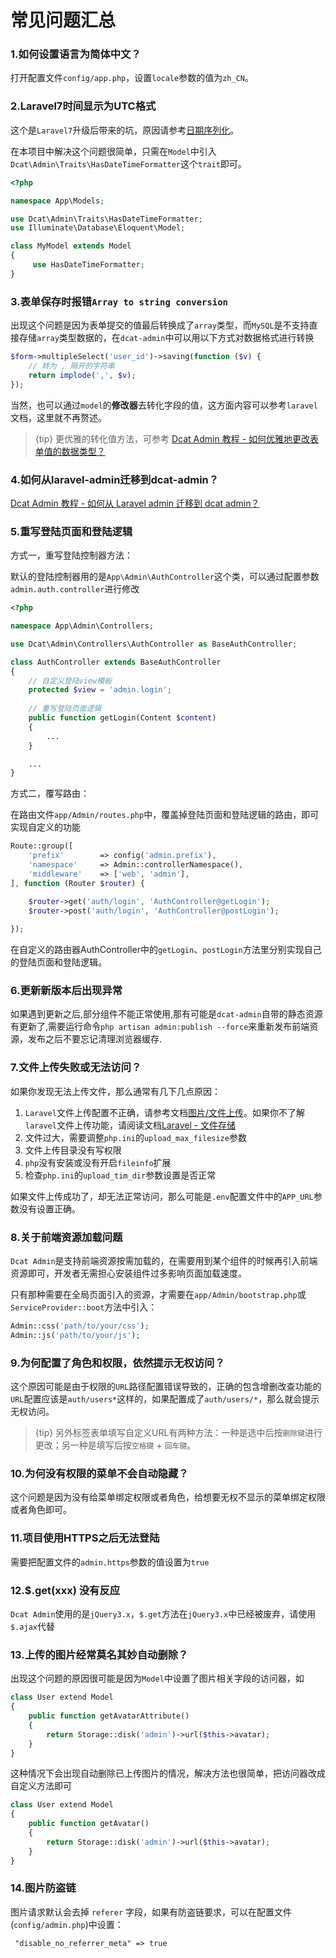 # 常见问题汇总

### 1.如何设置语言为简体中文？

打开配置文件`config/app.php`，设置`locale`参数的值为`zh_CN`。

### 2.Laravel7时间显示为UTC格式

这个是`Laravel7`升级后带来的坑，原因请参考[日期序列化](https://learnku.com/docs/laravel/7.x/upgrade/7445#date-serialization)。

在本项目中解决这个问题很简单，只需在`Model`中引入`Dcat\Admin\Traits\HasDateTimeFormatter`这个`trait`即可。

```php
<?php

namespace App\Models;

use Dcat\Admin\Traits\HasDateTimeFormatter;
use Illuminate\Database\Eloquent\Model;

class MyModel extends Model
{
     use HasDateTimeFormatter;
}
```

### 3.表单保存时报错`Array to string conversion`

出现这个问题是因为表单提交的值最后转换成了`array`类型，而`MySQL`是不支持直接存储`array`类型数据的，在`dcat-admin`中可以用以下方式对数据格式进行转换

```php
$form->multipleSelect('user_id')->saving(function ($v) {
    // 转为 , 隔开的字符串
    return implode(',', $v);
});
```

当然，也可以通过`model`的**修改器**去转化字段的值，这方面内容可以参考`laravel`文档，这里就不再赘述。

> {tip} 更优雅的转化值方法，可参考 [Dcat Admin 教程 - 如何优雅地更改表单值的数据类型？](https://learnku.com/articles/44386)


### 4.如何从laravel-admin迁移到dcat-admin？
[Dcat Admin 教程 - 如何从 Laravel admin 迁移到 dcat admin？](https://learnku.com/articles/44235)

### 5.重写登陆页面和登陆逻辑

方式一，重写登陆控制器方法：

默认的登陆控制器用的是`App\Admin\AuthController`这个类，可以通过配置参数`admin.auth.controller`进行修改

```php
<?php

namespace App\Admin\Controllers;

use Dcat\Admin\Controllers\AuthController as BaseAuthController;

class AuthController extends BaseAuthController
{
    // 自定义登陆view模板
    protected $view = 'admin.login';
	
	// 重写登陆页面逻辑
	public function getLogin(Content $content)
    {
        ...
    }

    ...
}

```


方式二，覆写路由：

在路由文件`app/Admin/routes.php`中，覆盖掉登陆页面和登陆逻辑的路由，即可实现自定义的功能

```php
Route::group([
    'prefix'        => config('admin.prefix'),
    'namespace'     => Admin::controllerNamespace(),
    'middleware'    => ['web', 'admin'],
], function (Router $router) {

    $router->get('auth/login', 'AuthController@getLogin');
    $router->post('auth/login', 'AuthController@postLogin');
    
});
```

在自定义的路由器AuthController中的`getLogin`、`postLogin`方法里分别实现自己的登陆页面和登陆逻辑。


### 6.更新新版本后出现异常

如果遇到更新之后,部分组件不能正常使用,那有可能是`dcat-admin`自带的静态资源有更新了,需要运行命令`php artisan admin:publish --force`来重新发布前端资源，发布之后不要忘记清理浏览器缓存.

### 7.文件上传失败或无法访问？

如果你发现无法上传文件，那么通常有几下几点原因：

1. `Laravel`文件上传配置不正确，请参考文档[图片/文件上传](https://learnku.com/docs/dcat-admin/1.x/picture-file-upload/8106)。如果你不了解`laravel`文件上传功能，请阅读文档[Laravel - 文件存储](https://learnku.com/docs/laravel/7.x/filesystem/7485)
2. 文件过大，需要调整`php.ini`的`upload_max_filesize`参数
3. 文件上传目录没有写权限
4. `php`没有安装或没有开启`fileinfo`扩展
5. 检查`php.ini`的`upload_tim_dir`参数设置是否正常

如果文件上传成功了，却无法正常访问，那么可能是`.env`配置文件中的`APP_URL`参数没有设置正确。

### 8.关于前端资源加载问题

`Dcat Admin`是支持前端资源按需加载的，在需要用到某个组件的时候再引入前端资源即可，开发者无需担心安装组件过多影响页面加载速度。

只有那种需要在全局页面引入的资源，才需要在`app/Admin/bootstrap.php`或`ServiceProvider::boot`方法中引入：

```php
Admin::css('path/to/your/css');
Admin::js('path/to/your/js');
```

### 9.为何配置了角色和权限，依然提示无权访问？

这个原因可能是由于权限的`URL`路径配置错误导致的，正确的包含增删改查功能的`URL`配置应该是`auth/users*`这样的，如果配置成了`auth/users/*`，那么就会提示无权访问。

> {tip} 另外标签表单填写自定义URL有两种方法：一种是选中后按`删除键`进行更改；另一种是填写后按`空格键` + `回车键`。

### 10.为何没有权限的菜单不会自动隐藏？

这个问题是因为没有给菜单绑定权限或者角色，给想要无权不显示的菜单绑定权限或者角色即可。


### 11.项目使用HTTPS之后无法登陆

需要把配置文件的`admin.https`参数的值设置为`true`


### 12.$.get(xxx) 没有反应

`Dcat Admin`使用的是`jQuery3.x`，`$.get`方法在`jQuery3.x`中已经被废弃，请使用`$.ajax`代替

### 13.上传的图片经常莫名其妙自动删除？

出现这个问题的原因很可能是因为`Model`中设置了图片相关字段的访问器，如

```php
class User extend Model
{
    public function getAvatarAttribute()
    {
        return Storage::disk('admin')->url($this->avatar);
    }
}
```

这种情况下会出现自动删除已上传图片的情况，解决方法也很简单，把访问器改成自定义方法即可

```php
class User extend Model
{
    public function getAvatar()
    {
        return Storage::disk('admin')->url($this->avatar);
    }
}
```

### 14.图片防盗链
图片请求默认会去掉 `referer` 字段，如果有防盗链要求，可以在配置文件(`config/admin.php`)中设置：

```
 "disable_no_referrer_meta" => true
```
